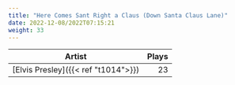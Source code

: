 ```yaml
---
title: "Here Comes Sant Right a Claus (Down Santa Claus Lane)"
date: 2022-12-08/2022T07:15:21
weight: 33
---
```




 Artist | Plays 
----- | -----:
[Elvis Presley]({{< ref "t1014">}}) | 23
